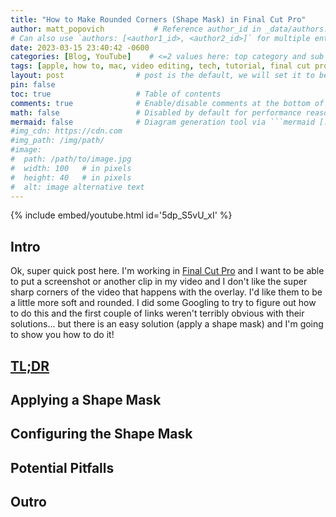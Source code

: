 ```yaml
---
title: "How to Make Rounded Corners (Shape Mask) in Final Cut Pro"
author: matt_popovich           # Reference author_id in _data/authors.yml
# Can also use `authors: [<author1_id>, <author2_id>]` for multiple entries
date: 2023-03-15 23:40:42 -0600
categories: [Blog, YouTube]    # <=2 values here: top category and sub category
tags: [apple, how to, mac, video editing, tech, tutorial, final cut pro, fcpx]  # TAG names should always be lowercase
layout: post                # post is the default, we will set it to be explicit
pin: false
toc: true                   # Table of contents
comments: true              # Enable/disable comments at the bottom of the post
math: false                 # Disabled by default for performance reasons
mermaid: false              # Diagram generation tool via ```mermaid [...]```
#img_cdn: https://cdn.com
#img_path: /img/path/
#image:
#  path: /path/to/image.jpg
#  width: 100   # in pixels
#  height: 40   # in pixels
#  alt: image alternative text
---
```


{% include embed/youtube.html id='5dp_S5vU_xI' %}

## Intro
Ok, super quick post here. I'm working in [Final Cut Pro](https://www.apple.com/final-cut-pro/) and I want to be able to put a screenshot or another clip in my video and I don't like the super sharp corners of the video that happens with the overlay. I'd like them to be a little more soft and rounded. I did some Googling to try to figure out how to do this and the first couple of links weren't terribly obvious with their solutions... but there is an easy solution (apply a shape mask) and I'm going to show you how to do it!

## [TL;DR](https://www.merriam-webster.com/dictionary/TL%3BDR)

## Applying a Shape Mask

## Configuring the Shape Mask

## Potential Pitfalls

## Outro



